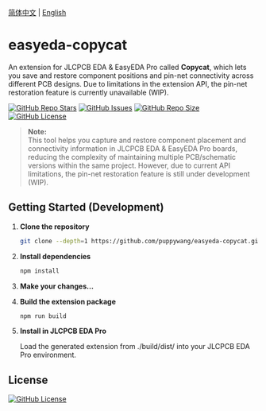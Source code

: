 [简体中文](#) | [English](./README.en.md)

# easyeda-copycat

An extension for JLCPCB EDA & EasyEDA Pro called **Copycat**, which lets you save and restore component positions and pin-net connectivity across different PCB designs. Due to limitations in the extension API, the pin-net restoration feature is currently unavailable (WIP).

<a href="https://github.com/puppywang/easyeda-copycat" target="_blank"><img src="https://img.shields.io/github/stars/puppywang/easyeda-copycat" alt="GitHub Repo Stars" /></a>&nbsp;<a href="https://github.com/puppywang/easyeda-copycat/issues" target="_blank"><img src="https://img.shields.io/github/issues/puppywang/easyeda-copycat" alt="GitHub Issues" /></a>&nbsp;<a href="https://github.com/puppywang/easyeda-copycat" target="_blank"><img src="https://img.shields.io/github/repo-size/puppywang/easyeda-copycat" alt="GitHub Repo Size" /></a>&nbsp;<a href="https://choosealicense.com/licenses/apache-2.0/" target="_blank"><img src="https://img.shields.io/github/license/puppywang/easyeda-copycat" alt="GitHub License" /></a>

> **Note:**  
> This tool helps you capture and restore component placement and connectivity information in JLCPCB EDA & EasyEDA Pro boards, reducing the complexity of maintaining multiple PCB/schematic versions within the same project. However, due to current API limitations, the pin-net restoration feature is still under development (WIP).

## Getting Started (Development)

1. **Clone the repository**

    ```bash
    git clone --depth=1 https://github.com/puppywang/easyeda-copycat.git
    ```

2. **Install dependencies**

    ```bash
    npm install
    ```

3. **Make your changes…**

4. **Build the extension package**

    ```bash
    npm run build
    ```

5. **Install in JLCPCB EDA Pro**

    Load the generated extension from ./build/dist/ into your JLCPCB EDA Pro environment.

## License

<a href="https://choosealicense.com/licenses/apache-2.0/" style="vertical-align: inherit;" target="_blank"><img src="https://img.shields.io/github/license/puppywang/easyeda-copycat" alt="GitHub License" class="not-medium-zoom-image" style="display: inline; vertical-align: inherit;" /></a>
